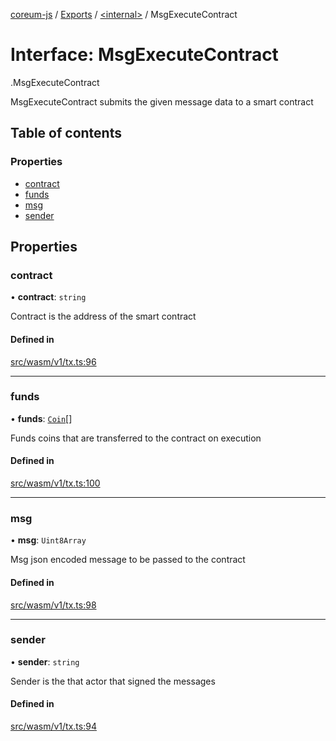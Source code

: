 [coreum-js](../README.md) / [Exports](../modules.md) / [<internal\>](../modules/internal_.md) / MsgExecuteContract

# Interface: MsgExecuteContract

[<internal>](../modules/internal_.md).MsgExecuteContract

MsgExecuteContract submits the given message data to a smart contract

## Table of contents

### Properties

- [contract](internal_.MsgExecuteContract.md#contract)
- [funds](internal_.MsgExecuteContract.md#funds)
- [msg](internal_.MsgExecuteContract.md#msg)
- [sender](internal_.MsgExecuteContract.md#sender)

## Properties

### contract

• **contract**: `string`

Contract is the address of the smart contract

#### Defined in

[src/wasm/v1/tx.ts:96](https://github.com/CooperFoundation/coreum-js/blob/1aa4fb5/src/wasm/v1/tx.ts#L96)

___

### funds

• **funds**: [`Coin`](../modules/internal_.md#coin)[]

Funds coins that are transferred to the contract on execution

#### Defined in

[src/wasm/v1/tx.ts:100](https://github.com/CooperFoundation/coreum-js/blob/1aa4fb5/src/wasm/v1/tx.ts#L100)

___

### msg

• **msg**: `Uint8Array`

Msg json encoded message to be passed to the contract

#### Defined in

[src/wasm/v1/tx.ts:98](https://github.com/CooperFoundation/coreum-js/blob/1aa4fb5/src/wasm/v1/tx.ts#L98)

___

### sender

• **sender**: `string`

Sender is the that actor that signed the messages

#### Defined in

[src/wasm/v1/tx.ts:94](https://github.com/CooperFoundation/coreum-js/blob/1aa4fb5/src/wasm/v1/tx.ts#L94)

